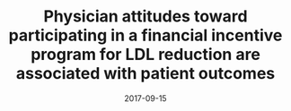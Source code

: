 ---
articlename2: physician-attitudes
title: >-
  Physician attitudes toward participating in a financial incentive program for LDL reduction are associated with patient outcomes
date: '2017-09-15'
summary: >-
  PCPs participating in a P4P program generally agree with the concept of financial incentives and are open to sharing incentives between physicians and patients. Physician beliefs about incentives may have an influence on patient outcomes, particularly in a shared incentive setting, but more research is needed to elucidate the exact nature of this interaction.
authors: >-
  Tianyu Liu, David A.Asch, Kevin G.Volpp, Jingsan Zhu, Wenli Wang, Andrea B. Troxel, Aderinola Adejare, Darra D. Finnerty, Karen Hoffer, Judy A. Shea
externallink: 'https://www.sciencedirect.com/science/article/pii/S221307641630001X'
journal: Healthcare
---